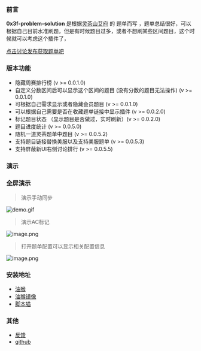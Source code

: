 ### 前言

**0x3f-problem-solution** 是根据[灵茶山艾府](https://space.bilibili.com/206214) 的 题单而写 ，题单总结很好，可以根据自己目前水准刷题，但是有时候题目过多，或者不想刷某些区间题目，这个时候就可以考虑这个插件了，


[点击讨论发布获取题单吧](https://leetcode.cn/u/endlesscheng/)



### 版本功能
-  隐藏周赛排行榜 (v >= 0.0.1.0)
-  自定义分数区间后可以显示这个区间的题目 (没有分数的题目无法操作) (v >= 0.0.1.0)
-  可根据自己需求显示或者隐藏会员题目 (v >= 0.0.1.0)
-  可以根据自己需要是否在收藏题单链接中显示插件 (v >= 0.0.2.0)
-  标记题目状态 （显示题目是否做过，实时刷新）(v >= 0.0.2.0)
-  题目进度统计 (v >= 0.0.5.0)
-  随机一道灵茶题单中题目 (v >= 0.0.5.2)
-  支持题目链接替换美服以及支持美服题单 (v >= 0.0.5.3)
-  支持屏蔽新UI右侧讨论排行 (v >= 0.0.5.5)

### 演示





### 全屏演示




> 演示手动同步

![demo.gif](https://scriptcat.org/api/v2/resource/image/20XaV0SJbq09c9Mk)



> 演示AC标记

![image.png](https://scriptcat.org/api/v2/resource/image/ce3YGVmO085A6oHp)

> 打开题单配置可以显示相关配置信息

![image.png](https://scriptcat.org/api/v2/resource/image/ZQkTcnkpAMShGlGD)

### 安装地址


- [油猴](https://greasyfork.org//zh-CN/scripts/501134-0x3f-problem-solution)
- [油猴镜像](https://gfork.dahi.icu/zh-CN/scripts/501134/)
- [脚本猫](https://scriptcat.org/zh-CN/script-show-page/1967)

### 其他

- [反馈](https://wuxin0011.github.io/tampermonkey-script/plugins/0x3f-problem-solution.html)
- [github](https://github.com/wuxin0011/tampermonkey-script/tree/main/0x3f-leetcode)